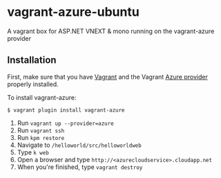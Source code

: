 # vagrant-azure-ubuntu

A vagrant box for ASP.NET VNEXT & mono running on the vagrant-azure provider

## Installation
First, make sure that you have [Vagrant](http://www.vagrantup.com/downloads) and 
the Vagrant [Azure provider](https://github.com/MSOpenTech/vagrant-azure) properly installed.

To install vagrant-azure:

```
$ vagrant plugin install vagrant-azure
```

1. Run `vagrant up --provider=azure`
2. Run `vagrant ssh`
3. Run `kpm restore`
4. Navigate to `/helloworld/src/helloworldweb`
5. Type `k web`
6. Open a browser and type `http://<azurecloudservice>.cloudapp.net`
7. When you're finished, type `vagrant destroy`
